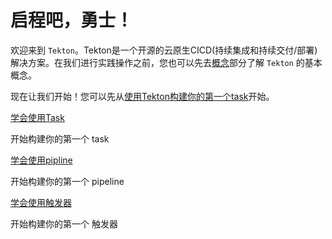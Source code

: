 # 启程吧，勇士！

欢迎来到 `Tekton`。Tekton是一个开源的云原生CICD(持续集成和持续交付/部署)解决方案。在我们进行实践操作之前，您也可以先去[概念](../concept/README.md)部分了解 `Tekton` 的基本概念。

现在让我们开始！您可以先从[使用Tekton构建你的第一个task](./tasks-start.md)开始。


[学会使用Task](./tasks-start.md)

开始构建你的第一个 task

[学会使用pipline](./pipeline-start.md)

开始构建你的第一个 pipeline

[学会使用触发器](./trigger-start.md)

开始构建你的第一个 触发器

